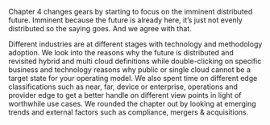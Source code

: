 Chapter 4 changes gears by starting to focus on the imminent distributed future. Imminent because the future is already here, it’s just not evenly distributed so the saying goes. And we agree with that. 

Different industries are at different stages with technology and methodology adoption. We look into the reasons why the future is distributed and revisited hybrid and multi cloud definitions while double-clicking on specific business and technology reasons why public or single cloud cannot be a target state for your operating model. We also spent time on different edge classifications such as near, far, device or enterprise, operations and provider edge to get a better handle on different view points in light of worthwhile use cases. We rounded the chapter out by looking at emerging trends and external factors such as compliance, mergers & acquisitions.
